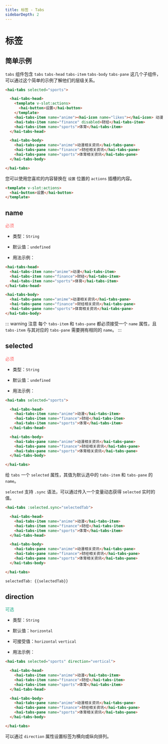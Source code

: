 ```yaml
---
title: 标签 - Tabs
sidebarDepth: 2
---
```


# 标签

## 简单示例

`tabs` 组件包含 `tabs` `tabs-head` `tabs-item` `tabs-body` `tabs-pane` 这几个子组件，可以通过这个简单的示例了解他们的层级关系。

<ClientOnly>
<tabs-demo-1></tabs-demo-1>
</ClientOnly>


```html
<hai-tabs selected="sports">

  <hai-tabs-head>
    <template v-slot:actions>
      <hai-button>设置</hai-button>
    </template>
    <hai-tabs-item name="anime"><hai-icon name="likes"></hai-icon> 动漫</hai-tabs-item>
    <hai-tabs-item name="finance" disabled>财经</hai-tabs-item>
    <hai-tabs-item name="sports">体育</hai-tabs-item>
  </hai-tabs-head>

  <hai-tabs-body>
    <hai-tabs-pane name="anime">动漫相关资讯</hai-tabs-pane>
    <hai-tabs-pane name="finance">财经相关资讯</hai-tabs-pane>
    <hai-tabs-pane name="sports">体育相关资讯</hai-tabs-pane>
  </hai-tabs-body>

</hai-tabs>
```

您可以使用您喜欢的内容替换在 `设置` 位置的 `actions` 插槽的内容。 

```html
<template v-slot:actions>
  <hai-button>设置</hai-button>
</template>
```




## name
<font color=#ff6464>必须</font>

- 类型：`String`

- 默认值：`undefined`

- 用法示例：

```html
<hai-tabs-head>
  <hai-tabs-item name="anime">动漫</hai-tabs-item>
  <hai-tabs-item name="finance">财经</hai-tabs-item>
  <hai-tabs-item name="sports">体育</hai-tabs-item>
</hai-tabs-head>

<hai-tabs-body>
  <hai-tabs-pane name="anime">动漫相关资讯</hai-tabs-pane>
  <hai-tabs-pane name="finance">财经相关资讯</hai-tabs-pane>
  <hai-tabs-pane name="sports">体育相关资讯</hai-tabs-pane>
</hai-tabs-body>
```
::: warning 注意
每个 `tabs-item` 和 `tabs-pane` 都必须接受一个 `name` 属性，且 `tabs-item` 与其对应的 `tabs-pane` 需要拥有相同的 `name`。
:::




## selected
<font color=#ff6464>必须</font>

- 类型：`String`

- 默认值：`undefined`

- 用法示例：

```html
<hai-tabs selected="sports">

  <hai-tabs-head>
    <hai-tabs-item name="anime">动漫</hai-tabs-item>
    <hai-tabs-item name="finance">财经</hai-tabs-item>
    <hai-tabs-item name="sports">体育</hai-tabs-item>
  </hai-tabs-head>

  <hai-tabs-body>
    <hai-tabs-pane name="anime">动漫相关资讯</hai-tabs-pane>
    <hai-tabs-pane name="finance">财经相关资讯</hai-tabs-pane>
    <hai-tabs-pane name="sports">体育相关资讯</hai-tabs-pane>
  </hai-tabs-body>

</hai-tabs>
```
给 `tabs` 一个 `selected` 属性，其值为默认选中的 `tabs-item` 和 `tabs-pane` 的 `name`。

`selected` 支持 `.sync` 语法，可以通过传入一个变量动态获得 `selected` 实时的值。

<ClientOnly>
<tabs-demo-2></tabs-demo-2>
</ClientOnly>

```html
<hai-tabs :selected.sync="selectedTab">

  <hai-tabs-head>
    <hai-tabs-item name="anime">动漫</hai-tabs-item>
    <hai-tabs-item name="finance">财经</hai-tabs-item>
    <hai-tabs-item name="sports">体育</hai-tabs-item>
  </hai-tabs-head>

  <hai-tabs-body>
    <hai-tabs-pane name="anime">动漫相关资讯</hai-tabs-pane>
    <hai-tabs-pane name="finance">财经相关资讯</hai-tabs-pane>
    <hai-tabs-pane name="sports">体育相关资讯</hai-tabs-pane>
  </hai-tabs-body>

</hai-tabs>

selectedTab: {{selectedTab}}
```

## direction
<font color=#1fab89>可选</font>

- 类型：`String`

- 默认值：`horizontal`

- 可接受值：`horizontal` `vertical`

- 用法示例：

<ClientOnly>
<tabs-demo-3></tabs-demo-3>
</ClientOnly>

```html
<hai-tabs selected="sports" direction="vertical">

  <hai-tabs-head>
    <hai-tabs-item name="anime">动漫</hai-tabs-item>
    <hai-tabs-item name="finance">财经</hai-tabs-item>
    <hai-tabs-item name="sports">体育</hai-tabs-item>
  </hai-tabs-head>

  <hai-tabs-body>
    <hai-tabs-pane name="anime">动漫相关资讯</hai-tabs-pane>
    <hai-tabs-pane name="finance">财经相关资讯</hai-tabs-pane>
    <hai-tabs-pane name="sports">体育相关资讯</hai-tabs-pane>
  </hai-tabs-body>

</hai-tabs>
```

可以通过 `direction` 属性设置标签为横向或纵向排列。